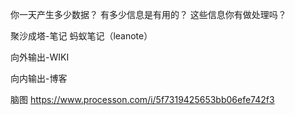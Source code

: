 ﻿---
Title: 我的碎碎记
date: 2021-08-13 
Tags:
    - "笔记"
    - "博客"
    - "WIKI"
    - "输入与输出"
categories: ["essay"]
draft: true
---
你一天产生多少数据？
有多少信息是有用的？
这些信息你有做处理吗？



聚沙成塔-笔记
蚂蚁笔记（leanote）

向外输出-WIKI

向内输出-博客


脑图
https://www.processon.com/i/5f7319425653bb06efe742f3